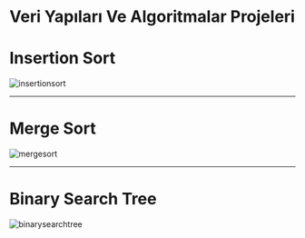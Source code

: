 # Veri Yapıları Ve Algoritmalar Projeleri
# Insertion Sort

![insertionsort](https://user-images.githubusercontent.com/86554799/147394127-2b1795f4-c9b4-4491-92ea-b38029ddc4cb.jpg)

-----------------------------------------------------------------------------------------------------------------------------------------------------------------------------------

# Merge Sort

![mergesort](https://user-images.githubusercontent.com/86554799/147395295-45b3ed0d-0bbb-48b9-b714-1d17a08ed0f5.jpg)

-----------------------------------------------------------------------------------------------------------------------------------------------------------------------------------

# Binary Search Tree

![binarysearchtree](https://user-images.githubusercontent.com/86554799/147600054-e8a20bce-9ce9-40ca-a2e7-e798b959a856.jpg)
